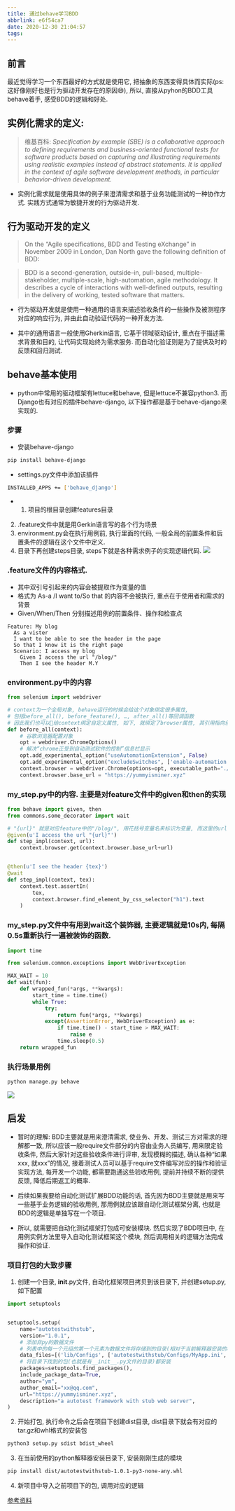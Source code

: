 ```yaml
---
title: 通过behave学习BDD
abbrlink: e6f54ca7
date: 2020-12-30 21:04:57
tags:
---
```

## 前言
最近觉得学习一个东西最好的方式就是使用它, 把抽象的东西变得具体而实际(ps:这好像刚好也是行为驱动开发存在的原因😄), 所以, 直接从pyhon的BDD工具behave着手, 感受BDD的逻辑和好处.
## 实例化需求的定义:
> 维基百科: *Specification by example (SBE) is a collaborative approach to defining requirements and business-oriented functional tests for software products based on capturing and illustrating requirements using realistic examples instead of abstract statements. It is applied in the context of agile software development methods, in particular behavior-driven development.*
<!-- more -->
* 实例化需求就是使用具体的例子来澄清需求和基于业务功能测试的一种协作方式. 实践方式通常为敏捷开发的行为驱动开发.

## 行为驱动开发的定义
>On the “Agile specifications, BDD and Testing eXchange” in November 2009 in London, Dan North gave the following definition of BDD:

>BDD is a second-generation, outside–in, pull-based, multiple-stakeholder, multiple-scale, high-automation, agile methodology. It describes a cycle of interactions with well-defined outputs, resulting in the delivery of working, tested software that matters.
* 行为驱动开发就是使用一种通用的语言来描述验收条件的一些操作及被测程序对应的响应行为, 并由此自动验证代码的一种开发方法.

* 其中的通用语言一般使用Gherkin语言, 它基于领域驱动设计, 重点在于描述需求背景和目的, 让代码实现始终为需求服务.
而自动化验证则是为了提供及时的反馈和回归测试.

## behave基本使用
* python中常用的驱动框架有lettuce和behave, 但是lettuce不兼容python3.
而Django也有对应的插件behave-django, 以下操作都是基于behave-django来实现的.
### 步骤
* 安装behave-django
```bash
pip install behave-django
```
* settings.py文件中添加该插件
```bash
INSTALLED_APPS += ['behave_django']
```
* 1) 项目的根目录创建features目录
2) .feature文件中就是用Gerkin语言写的各个行为场景
3) environment.py会在执行用例前, 执行里面的代码, 一般全局的前置条件和后置条件的逻辑在这个文件中定义.
4) 目录下再创建steps目录, steps下就是各种需求例子的实现逻辑代码. 
![](https://tva1.sinaimg.cn/large/0081Kckwgy1gm72on9jlcj306b04jdgi.jpg)
### .feature文件的内容格式. 
* 其中双引号引起来的内容会被提取作为变量的值
* 格式为 As-a /I want to/So that 的内容不会被执行, 重点在于使用者和需求的背景
* Given/When/Then 分别描述用例的前置条件、操作和检查点
```Gerkin
Feature: My blog
  As a vister
  I want to be able to see the header in the page
  So that I know it is the right page
  Scenario: I access my blog
    Given I access the url "/blog/"
    Then I see the header M.Y
```
### environment.py中的内容
```python
from selenium import webdriver

# context为一个全局对象, behave运行的时候会给这个对象绑定很多属性, 
# 包括before_all(), before_feature(), …, after_all()等回调函数
# 因此我们也可以给context绑定自定义属性, 如下, 就绑定了browser属性, 其引用指向创建的webdriver实例
def before_all(context):
    # 谷歌浏览器配置对象
    opt = webdriver.ChromeOptions()
    # 解决“chrome正受到自动测试软件的控制”信息栏显示
    opt.add_experimental_option("useAutomationExtension", False)
    opt.add_experimental_option("excludeSwitches", ['enable-automation'])
    context.browser = webdriver.Chrome(options=opt, executable_path="./chromedriver")
    context.browser.base_url = "https://yummyisminer.xyz"
```
### my_step.py中的内容. 主要是对feature文件中的given和then的实现

```python
from behave import given, then
from commons.some_decorator import wait

# "{url}" 就是对应feature中的"/blog/", 用花括号变量名来标识为变量, 而这里的url作为变量引用/blog/这个值
@given(u'I access the url "{url}"')
def step_impl(context, url):
    context.browser.get(context.browser.base_url+url)


@then(u'I see the header {tex}')
@wait
def step_impl(context, tex):
    context.test.assertIn(
        tex,
        context.browser.find_element_by_css_selector("h1").text
    )
```
### my_step.py文件中有用到wait这个装饰器, 主要逻辑就是10s内, 每隔0.5s重新执行一遍被装饰的函数.
```python
import time

from selenium.common.exceptions import WebDriverException

MAX_WAIT = 10
def wait(fun):
    def wrapped_fun(*args, **kwargs):
        start_time = time.time()
        while True:
            try:
                return fun(*args, **kwargs)
            except(AssertionError, WebDriverException) as e:
                if time.time() - start_time > MAX_WAIT:
                    raise e
                time.sleep(0.5)
    return wrapped_fun
```
###  执行场景用例
```bash
python manage.py behave
```
![](https://tva1.sinaimg.cn/large/0081Kckwgy1gm734noye0j30hc09vadc.jpg)

## 启发
* 暂时的理解: BDD主要就是用来澄清需求, 使业务、开发、测试三方对需求的理解都一致, 所以应该一般require文件部分的内容由业务人员编写, 用来限定验收条件, 然后大家针对这些验收条件进行评审, 发现模糊的描述, 确认各种“如果xxx, 就xxx”的情况, 接着测试人员可以基于require文件编写对应的操作和验证实现方法, 每开发一个功能, 都需要跑通这些验收用例, 提前并持续不断的提供反馈, 降低后期返工的概率.
* 后续如果我要给自动化测试扩展BDD功能的话, 首先因为BDD主要就是用来写一些基于业务逻辑的验收用例, 那用例就应该跟自动化测试框架分离, 也就是BDD的逻辑是单独写在一个项目.

* 所以, 就需要把自动化测试框架打包成可安装模块.
然后实现了BDD项目中, 在用例实例方法里导入自动化测试框架这个模块, 然后调用相关的逻辑方法完成操作和验证.

### 项目打包的大致步骤
1. 创建一个目录, __init__.py文件, 自动化框架项目拷贝到该目录下, 并创建setup.py, 如下配置
```python
import setuptools


setuptools.setup(
    name="autotestwithstub",
    version="1.0.1",
    # 添加非py的数据文件
    # 列表中的每一个元组的第一个元素为数据文件将存储到的目录(相对于当前解释器安装的根目录)， 第二个元素为要添加的文件路径
    data_files=[('lib/Configs', ['autotestwithstub/Configs/MyApp.ini','autotestwithstub/Configs/logging_conf.ini'])],
    # 将目录下找到的包(也就是有__init__.py文件的目录)都安装
    packages=setuptools.find_packages(),
    include_package_data=True,
    author="ym",
    author_email="xx@qq.com",
    url="https://yummyisminer.xyz",
    description="a autotest framework with stub web server",
)
```
2. 开始打包, 执行命令之后会在项目下创建dist目录, dist目录下就会有对应的tar.gz和whl格式的安装包
```bash
python3 setup.py sdist bdist_wheel
```
3. 在当前使用的python解释器安装目录下, 安装刚刚生成的模块
```bash
pip install dist/autotestwithstub-1.0.1-py3-none-any.whl
```
4. 新项目中导入之前项目下的包, 调用对应的逻辑

<a href="https://packaging.python.org/tutorials/packaging-projects/">参考资料</a>

